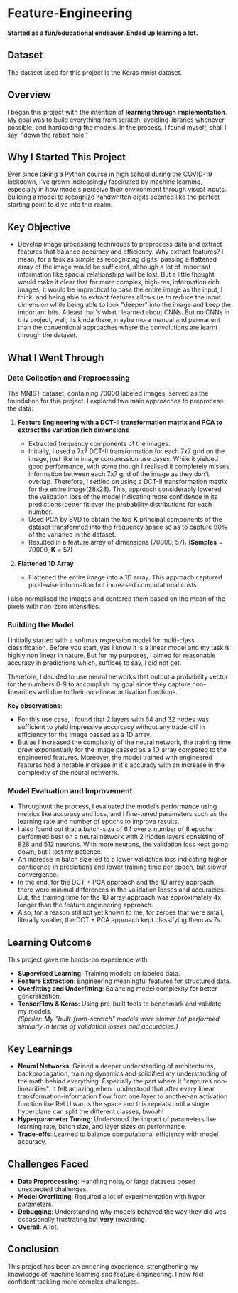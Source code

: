 # Feature-Engineering
**Started as a fun/educational endeavor. Ended up learning a lot.**

## Dataset

The dataset used for this project is the Keras mnist dataset.

## Overview

I began this project with the intention of **learning through implementation**. My goal was to build everything from scratch, avoiding libraries whenever possible, and hardcoding the models. In the process, I found myself, shall I say, "down the rabbit hole."

## Why I Started This Project

Ever since taking a Python course in high school during the COVID-19 lockdown, I’ve grown increasingly fascinated by machine learning, especially in how models perceive their environment through visual inputs. Building a model to recognize handwritten digits seemed like the perfect starting point to dive into this realm.

## Key Objective

- Develop image processing techniques to preprocess data and extract features that balance accuracy and efficiency. Why extract features? I mean, for a task as simple as recognizing digits, passing a flattened array of the image would be sufficient, although a lot of important information like spacial relationships will be lost. But a little thought would make it clear that for more complex, high-res, information rich images, it would be impractical to pass the entire image as the input, I think, and being able to extract features allows us to reduce the input dimension while being able to look "deeper" into the image and keep the important bits. Atleast that's what I learned about CNNs. But no CNNs in this project, well, its kinda there, maybe more manual and permanent than the conventional approaches where the convolutions are learnt through the dataset.

## What I Went Through

### Data Collection and Preprocessing

The MNIST dataset, containing 70000 labeled images, served as the foundation for this project. I explored two main approaches to preprocess the data:

1. **Feature Engineering with a DCT-II transformation matrix and PCA to extract the variation rich dimensions**  
   - Extracted frequency components of the images.
   - Initially, I used a 7x7 DCT-II transformation for each 7x7 grid on the image, just like in image compression use cases. While it yielded good performance, with some though I realised it completely misses information between each 7x7 grid of the image as they don't overlap. Therefore, I settled on using a DCT-II transformation matrix for the entire image(28x28). This, approach considerably lowered the validation loss of the model indicating more confidence in its predictions-better fit over the probability distributions for each number.
   - Used PCA by SVD to obtain the top **K** principal components of the dataset transformed into the frequency space so as to capture 90% of the variance in the dataset.
   - Resulted in a feature array of dimensions (70000, 57). (**Samples** = 70000, **K** = 57)

2. **Flattened 1D Array**  
   - Flattened the entire image into a 1D array. This approach captured pixel-wise information but increased computational costs.  

I also normalised the images and centered them based on the mean of the pixels with non-zero intensities.

### Building the Model

I initially started with a softmax regression model for multi-class classification. Before you start, yes I know it is a linear model and my task is highly non linear in nature. But for my purposes, I aimed for reasonable accuracy in predictions which, suffices to say, I did not get. 

Therefore, I decided to use neural networks that output a probability vector for the numbers 0-9 to accomplish my goal since they capture non-linearities well due to their non-linear activation functions. 

**Key observations**: 
- For this use case, I found that 2 layers with 64 and 32 nodes was sufficient to yield impressive accurcacy without any trade-off in efficiency for the image passed as a 1D array.
- But as I increased the complexity of the neural network, the training time grew exponentially for the image passed as a 1D array compared to the engineered features. Moreover, the model trained with engineered features had a notable increase in it's accuracy with an increase in the complexity of the neural networrk. 


### Model Evaluation and Improvement

- Throughout the process, I evaluated the model’s performance using metrics like accuracy and loss, and I fine-tuned parameters such as the learning rate and number of epochs to improve results.
- I also found out that a batch-size of 64 over a number of 8 epochs performed best on a neural network with 2 hidden layers consisting of 828 and 512 neurons. With more neurons, the validation loss kept going down, but I lost my patience.
- An increase in batch size led to a lower validation loss indicating higher confidence in predictions and lower training time per epoch, but slower convergence.
- In the end, for the DCT + PCA approach and the 1D array approach, there were minimal differences in the validation losses and accuracies. But, the training time for the 1D array approach was approximately 4x longer than the feature engineering approach.
- Also, for a reason still not yet known to me, for zeroes that were small, literally smaller, the DCT + PCA approach kept classifying them as 7s.

## Learning Outcome

This project gave me hands-on experience with:

- **Supervised Learning**: Training models on labeled data.  
- **Feature Extraction**: Engineering meaningful features for structured data.  
- **Overfitting and Underfitting**: Balancing model complexity for better generalization.  
- **TensorFlow & Keras**: Using pre-built tools to benchmark and validate my models.  
  *(Spoiler: My "built-from-scratch" models were slower but performed similarly in terms of validation losses and accuracies.)*  

## Key Learnings

- **Neural Networks**: Gained a deeper understanding of architectures, backpropagation, training dynamics and solidified my understanding of the math behind everything. Especially the part where it "captures non-linearities". It felt amazing when I understood that after every linear transformation-information flow from one layer to another-an activation function like ReLU warps the space and this repeats until a single hyperplane can split the different classes, bwoah!  
- **Hyperparameter Tuning**: Understood the impact of parameters like learning rate, batch size, and layer sizes on performance.  
- **Trade-offs**: Learned to balance computational efficiency with model accuracy.

## Challenges Faced

- **Data Preprocessing**: Handling noisy or large datasets posed unexpected challenges.  
- **Model Overfitting**: Required a lot of experimentation with hyper parameters.  
- **Debugging**: Understanding *why* models behaved the way they did was occasionally frustrating but **very** rewarding.
- **Overall**: A lot.

## Conclusion

This project has been an enriching experience, strengthening my knowledge of machine learning and feature engineering. I now feel confident tackling more complex challenges.

